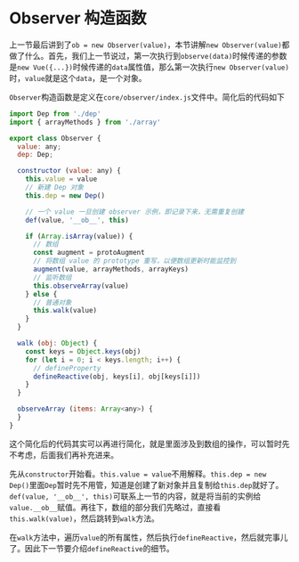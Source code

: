 # Observer 构造函数

上一节最后讲到了`ob = new Observer(value)`，本节讲解`new Observer(value)`都做了什么。首先，我们上一节说过，第一次执行到`observe(data)`时候传递的参数是`new Vue({...})`时候传递的`data`属性值，那么第一次执行`new Observer(value)`时，`value`就是这个`data`，是一个对象。

`Observer`构造函数是定义在`core/observer/index.js`文件中。简化后的代码如下

```js
import Dep from './dep'
import { arrayMethods } from './array'

export class Observer {
  value: any;
  dep: Dep;

  constructor (value: any) {
    this.value = value
    // 新建 Dep 对象
    this.dep = new Dep()

    // 一个 value 一旦创建 observer 示例，即记录下来，无需重复创建
    def(value, '__ob__', this)

    if (Array.isArray(value)) {
      // 数组
      const augment = protoAugment
      // 将数组 value 的 prototype 重写，以便数组更新时能监控到
      augment(value, arrayMethods, arrayKeys)
      // 监听数组
      this.observeArray(value)
    } else {
      // 普通对象
      this.walk(value)
    }
  }

  walk (obj: Object) {
    const keys = Object.keys(obj)
    for (let i = 0; i < keys.length; i++) {
      // defineProperty
      defineReactive(obj, keys[i], obj[keys[i]])
    }
  }

  observeArray (items: Array<any>) {
  }
}
```

这个简化后的代码其实可以再进行简化，就是里面涉及到数组的操作，可以暂时先不考虑，后面我们再补充进来。

先从`constructor`开始看。`this.value = value`不用解释。`this.dep = new Dep()`里面`Dep`暂时先不用管，知道是创建了新对象并且复制给`this.dep`就好了。`def(value, '__ob__', this)`可联系上一节的内容，就是将当前的实例给`value.__ob__`赋值。再往下，数组的部分我们先略过，直接看`this.walk(value)`，然后跳转到`walk`方法。

在`walk`方法中，遍历`value`的所有属性，然后执行`defineReactive`，然后就完事儿了。因此下一节要介绍`defineReactive`的细节。

